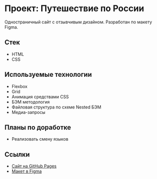 # Проект: Путешествие по России

Одностраничный сайт с отзывчивым дизайном. Разработан по макету Figma.

## Стек

- HTML
- CSS

## Используемые технологии

- Flexbox
- Grid
- Анимация средствами CSS
- БЭМ методология
- Файловая структура по схеме Nested БЭМ
- Медиа-запросы

## Планы по доработке

- Реализовать смену языков

## Ссылки

- [Сайт на GitHub Pages](https://mmv-774.github.io/russian-travel/)
- [Макет в Figma](https://www.figma.com/file/5S2WSbEFL6awjVWJ0NWL8Q/Sprint-3_-Russia-_-desktop-%2B-mobile?node-id=28503%3A0)
